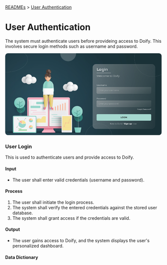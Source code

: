 [READMEs](/READMES) > [User Authentication](userAuth.md)

# User Authentication
The system must authenticate users before provideing access to Doify. This involves secure login methods such as username and password.


![User Authentication](../Images/01.png)

### User Login
This is used to authenticate users and provide access to Doify.

#### Input
* The user shall enter valid credentials (username and password).

#### Process
1.	The user shall initiate the login process.
2. The system shall verify the entered credentials against the stored user database.
3. The system shall grant access if the credentials are valid.

#### Output 
* The user gains access to Doify, and the system displays the user's personalized dashboard.

#### Data Dictionary
